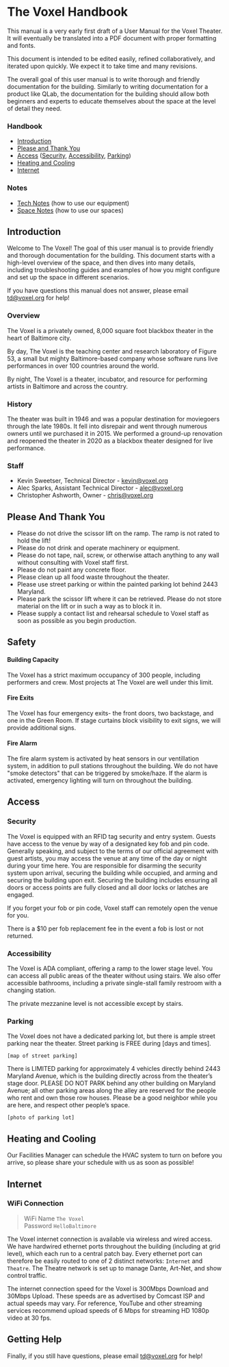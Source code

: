 # The Voxel Handbook

This manual is a very early first draft of a User Manual for the Voxel Theater. It will eventually be translated into a PDF document with proper formatting and fonts.

This document is intended to be edited easily, refined collaboratively, and iterated upon quickly. We expect it to take time and many revisions.

The overall goal of this user manual is to write thorough and friendly documentation for the building. Similarly to writing documentation for a product like QLab, the documentation for the building should allow both beginners and experts to educate themselves about the space at the level of detail they need.

### Handbook

- [Introduction](#introduction)
- [Please and Thank You](#please-and-thank-you)
- [Access](#access)
  ([Security](#security), [Accessibility](#accessibility), [Parking](#parking))
- [Heating and Cooling](#heating-and-cooling)
- [Internet](#internet)

### Notes

- [Tech Notes](tech/readme.md) (how to use our equipment)
- [Space Notes](space/readme.md) (how to use our spaces)

## Introduction

Welcome to The Voxel! The goal of this user manual is to provide friendly and thorough documentation for the building. This document starts with a high-level overview of the space, and then dives into many details, including troubleshooting guides and examples of how you might configure and set up the space in different scenarios.

If you have questions this manual does not answer, please email td@voxel.org for help!


### Overview

The Voxel is a privately owned, 8,000 square foot blackbox theater in the heart of Baltimore city.

By day, The Voxel is the teaching center and research laboratory of Figure 53, a small but mighty Baltimore-based company whose software runs live performances in over 100 countries around the world.

By night, The Voxel is a theater, incubator, and resource for performing artists in Baltimore and across the country.


### History

The theater was built in 1946 and was a popular destination for moviegoers through the late 1980s. It fell into disrepair and went through numerous owners until we purchased it in 2015. We performed a ground-up renovation and reopened the theater in 2020 as a blackbox theater designed for live performance.


### Staff

- Kevin Sweetser, Technical Director - <kevin@voxel.org>
- Alec Sparks, Assistant Technical Director - <alec@voxel.org>
- Christopher Ashworth, Owner - <chris@voxel.org>


## Please And Thank You

- Please do not drive the scissor lift on the ramp. The ramp is not rated to hold the lift!
- Please do not drink and operate machinery or equipment.
- Please do not tape, nail, screw, or otherwise attach anything to any wall without consulting with Voxel staff first.
- Please do not paint any concrete floor.
- Please clean up all food waste throughout the theater.
- Please use street parking or within the painted parking lot behind 2443 Maryland.
- Please park the scissor lift where it can be retrieved. Please do not store material on the lift or in such a way as to block it in.
- Please supply a contact list and rehearsal schedule to Voxel staff as soon as possible as you begin production.


## Safety

#### Building Capacity
The Voxel has a strict maximum occupancy of 300 people, including performers and crew. Most projects at The Voxel are well under this limit.

#### Fire Exits
The Voxel has four emergency exits- the front doors, two backstage, and one in the Green Room. If stage curtains block visibility to exit signs, we will provide additional signs.

#### Fire Alarm
The fire alarm system is activated by heat sensors in our ventillation system, in addition to pull stations throughout the building. We do not have "smoke detectors" that can be triggered by smoke/haze. If the alarm is activated, emergency lighting will turn on throughout the building.


## Access

### Security

The Voxel is equipped with an RFID tag security and entry system. Guests have access to the venue by way of a designated key fob and pin code. Generally speaking, and subject to the terms of our official agreement with guest artists, you may access the venue at any time of the day or night during your time here. You are responsible for disarming the security system upon arrival, securing the building while occupied, and arming and securing the building upon exit. Securing the building includes ensuring all doors or access points are fully closed and all door locks or latches are engaged.

If you forget your fob or pin code, Voxel staff can remotely open the venue for you.

There is a $10 per fob replacement fee in the event a fob is lost or not returned.


### Accessibility

The Voxel is ADA compliant, offering a ramp to the lower stage level. You can access all public areas of the theater without using stairs. We also offer accessible bathrooms, including a private single-stall family restroom with a changing station.

The private mezzanine level is not accessible except by stairs.


### Parking

The Voxel does not have a dedicated parking lot, but there is ample street parking near the theater. Street parking is FREE during [days and times].

`[map of street parking]`

There is LIMITED parking for approximately 4 vehicles directly behind 2443 Maryland Avenue, which is the building directly across from the theater’s stage door. PLEASE DO NOT PARK behind any other building on Maryland Avenue; all other parking areas along the alley are reserved for the people who rent and own those row houses. Please be a good neighbor while you are here, and respect other people’s space.

`[photo of parking lot]`


## Heating and Cooling

Our Facilities Manager can schedule the HVAC system to turn on before you arrive, so please share your schedule with us as soon as possible!


## Internet

### WiFi Connection
>WiFi Name `The Voxel`<br>Password `HelloBaltimore`

The Voxel internet connection is available via wireless and wired access. We have hardwired ethernet ports throughout the building (including at grid level), which each run to a central patch bay. Every ethernet port can therefore be easily routed to one of 2 distinct networks: `Internet` and `Theatre`. The Theatre network is set up to manage Dante, Art-Net, and show control traffic.

The internet connection speed for the Voxel is 300Mbps Download and 30Mbps Upload. These speeds are as advertised by Comcast ISP and actual speeds may vary. For reference, YouTube and other streaming services recommend upload speeds of 6 Mbps for streaming HD 1080p video at 30 fps.


## Getting Help

Finally, if you still have questions, please email <td@voxel.org> for help!
